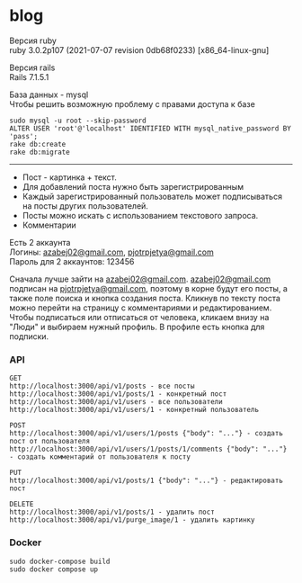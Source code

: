 # blog

Версия ruby<br>
ruby 3.0.2p107 (2021-07-07 revision 0db68f0233) [x86_64-linux-gnu]

Версия rails<br>
Rails 7.1.5.1

База данных - mysql<br>
Чтобы решить возможную проблему с правами доступа к базе
```
sudo mysql -u root --skip-password
ALTER USER 'root'@'localhost' IDENTIFIED WITH mysql_native_password BY 'pass';
rake db:create
rake db:migrate
```
<hr>

+ Пост - картинка + текст.
+ Для добавлений поста нужно быть зарегистрированным
+ Каждый зарегистрированный пользователь может подписываться на посты других пользователей.
+ Посты можно искать с использованием текстового запроса.
+ Комментарии

Есть 2 аккаунта<br>
Логины: azabej02@gmail.com, pjotrpjetya@gmail.com<br>
Пароль для 2 аккаунтов: 123456

Сначала лучше зайти на azabej02@gmail.com. azabej02@gmail.com подписан на pjotrpjetya@gmail.com, поэтому в корне будут его посты, а также поле поиска и кнопка создания поста. Кликнув по тексту поста можно перейти на страницу с комментариями и редактированием.<br>
Чтобы подписаться или отписаться от человека, кликаем внизу на "Люди" и выбираем нужный профиль. В профиле есть кнопка для подписки.

### API
```
GET
http://localhost:3000/api/v1/posts - все посты
http://localhost:3000/api/v1/posts/1 - конкретный пост
http://localhost:3000/api/v1/users - все пользователи
http://localhost:3000/api/v1/users/1 - конкретный пользователь
```
```
POST
http://localhost:3000/api/v1/users/1/posts {"body": "..."} - создать пост от пользователя
http://localhost:3000/api/v1/users/1/posts/1/comments {"body": "..."} - создать комментарий от пользователя к посту
```
```
PUT
http://localhost:3000/api/v1/posts/1 {"body": "..."} - редактировать пост
```
```
DELETE
http://localhost:3000/api/v1/posts/1 - удалить пост
http://localhost:3000/api/v1/purge_image/1 - удалить картинку
```
### Docker
```
sudo docker-compose build
sudo docker compose up
```
